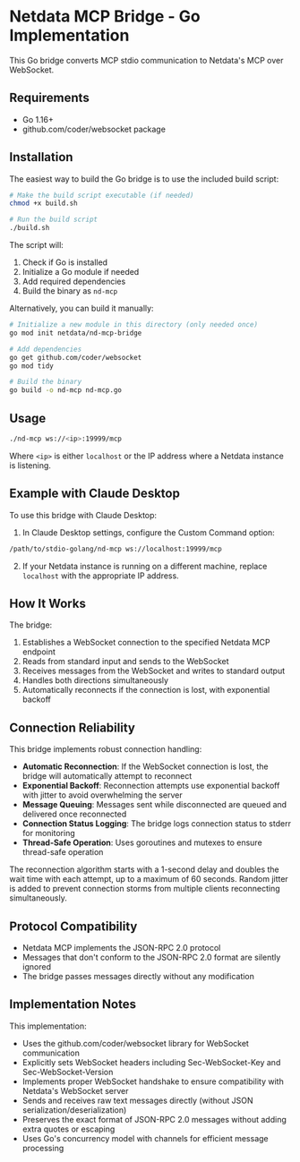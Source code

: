 # Netdata MCP Bridge - Go Implementation

This Go bridge converts MCP stdio communication to Netdata's MCP over WebSocket.

## Requirements

- Go 1.16+
- github.com/coder/websocket package

## Installation

The easiest way to build the Go bridge is to use the included build script:

```bash
# Make the build script executable (if needed)
chmod +x build.sh

# Run the build script
./build.sh
```

The script will:
1. Check if Go is installed
2. Initialize a Go module if needed
3. Add required dependencies
4. Build the binary as `nd-mcp`

Alternatively, you can build it manually:

```bash
# Initialize a new module in this directory (only needed once)
go mod init netdata/nd-mcp-bridge

# Add dependencies
go get github.com/coder/websocket
go mod tidy

# Build the binary
go build -o nd-mcp nd-mcp.go
```

## Usage

```bash
./nd-mcp ws://<ip>:19999/mcp
```

Where `<ip>` is either `localhost` or the IP address where a Netdata instance is listening.

## Example with Claude Desktop

To use this bridge with Claude Desktop:

1. In Claude Desktop settings, configure the Custom Command option:

```bash
/path/to/stdio-golang/nd-mcp ws://localhost:19999/mcp
```

2. If your Netdata instance is running on a different machine, replace `localhost` with the appropriate IP address.

## How It Works

The bridge:
1. Establishes a WebSocket connection to the specified Netdata MCP endpoint
2. Reads from standard input and sends to the WebSocket
3. Receives messages from the WebSocket and writes to standard output
4. Handles both directions simultaneously
5. Automatically reconnects if the connection is lost, with exponential backoff

## Connection Reliability

This bridge implements robust connection handling:

- **Automatic Reconnection**: If the WebSocket connection is lost, the bridge will automatically attempt to reconnect
- **Exponential Backoff**: Reconnection attempts use exponential backoff with jitter to avoid overwhelming the server
- **Message Queuing**: Messages sent while disconnected are queued and delivered once reconnected
- **Connection Status Logging**: The bridge logs connection status to stderr for monitoring
- **Thread-Safe Operation**: Uses goroutines and mutexes to ensure thread-safe operation

The reconnection algorithm starts with a 1-second delay and doubles the wait time with each attempt, up to a maximum of 60 seconds. Random jitter is added to prevent connection storms from multiple clients reconnecting simultaneously.

## Protocol Compatibility

- Netdata MCP implements the JSON-RPC 2.0 protocol
- Messages that don't conform to the JSON-RPC 2.0 format are silently ignored
- The bridge passes messages directly without any modification

## Implementation Notes

This implementation:
- Uses the github.com/coder/websocket library for WebSocket communication
- Explicitly sets WebSocket headers including Sec-WebSocket-Key and Sec-WebSocket-Version
- Implements proper WebSocket handshake to ensure compatibility with Netdata's WebSocket server
- Sends and receives raw text messages directly (without JSON serialization/deserialization)
- Preserves the exact format of JSON-RPC 2.0 messages without adding extra quotes or escaping
- Uses Go's concurrency model with channels for efficient message processing